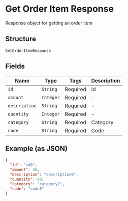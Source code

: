
# Get Order Item Response

Response object for getting an order item

## Structure

`GetOrderItemResponse`

## Fields

| Name | Type | Tags | Description |
|  --- | --- | --- | --- |
| `id` | `String` | Required | Id |
| `amount` | `Integer` | Required | - |
| `description` | `String` | Required | - |
| `quantity` | `Integer` | Required | - |
| `category` | `String` | Required | Category |
| `code` | `String` | Required | Code |

## Example (as JSON)

```json
{
  "id": "id0",
  "amount": 46,
  "description": "description0",
  "quantity": 68,
  "category": "category2",
  "code": "code8"
}
```

